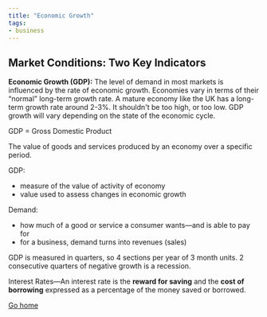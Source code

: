 ```yaml
---
title: "Economic Growth"
tags:
- business
---
```


## Market Conditions: Two Key Indicators

**Economic Growth (GDP):** The level of demand in most markets is influenced by the rate of economic growth. Economies vary in terms of their “normal” long-term growth rate. A mature economy like the UK has a long-term growth rate around 2-3%. It shouldn't be too high, or too low. GDP growth will vary depending on the state of the economic cycle.

GDP = Gross Domestic Product

The value of goods and services produced by an economy over a specific period.

GDP:

- measure of the value of activity of economy
- value used to assess changes in economic growth

Demand:

- how much of a good or service a consumer wants—and is able to pay for 
- for a business, demand turns into revenues (sales)

GDP is measured in quarters, so 4 sections per year of 3 month units. 2 consecutive quarters of negative growth is a recession.

Interest Rates—An interest rate is the **reward for saving** and the **cost of borrowing** expressed as a percentage of the money saved or borrowed.


[Go home](/)